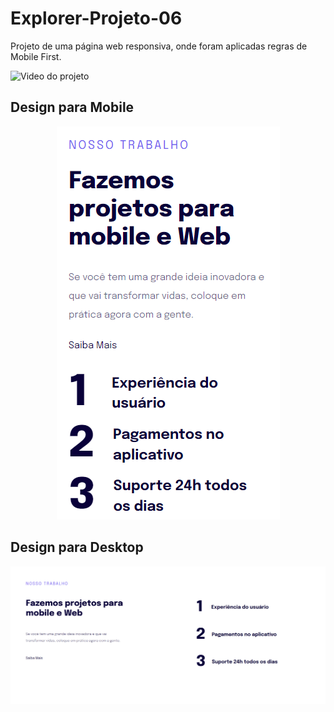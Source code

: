 # Explorer-Projeto-06
Projeto de uma página web responsiva, onde foram aplicadas regras de Mobile First.

<img src="assets/video.gif" alt="Video do projeto">

## Design para Mobile
<p align ="center">
<img src="assets/mobile.png" alt="Video do projeto">
</p>

## Design para Desktop
<img src="assets/desktop.png" alt="Video do projeto">
